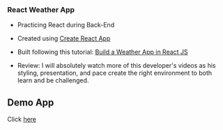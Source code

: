 ### React Weather App

* Practicing React during Back-End

* Created using [Create React App](https://github.com/facebook/create-react-app)

* Built following this tutorial: [Build a Weather App in React JS](https://youtu.be/GuA0_Z1llYU)

* Review: I will absolutely watch more of this developer's videos as his styling, presentation, and pace create the right environment to both learn and be challenged.

## Demo App

Click [here]()